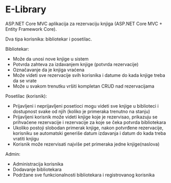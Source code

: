 # E-Library
ASP.NET Core MVC aplikacija za rezervaciju knjiga (ASP.NET Core MVC + Entity Framework Core).

Dva tipa korisnika: bibliotekar i posetilac.

Bibliotekar:
  - Može da unosi nove knjige u sistem
  - Potvrda zahteva za izdavanjem knjige (potvrda rezervacije)
  - Označavanje da je knjiga vraćena
  - Može videti sve rezervacije svih korisnika i datume do kada knjige treba da se vrate
  - Može u svakom trenutku vršiti kompletan CRUD nad rezervacijama

Posetilac (korisnik):
  - Prijavljeni i neprijavljeni posetioci mogu videti sve knjige u biblioteci i dostupnost svake od njih (koliko je primeraka trenutno na stanju)
  - Prijavljeni korisnik može videti knjige koje je rezervisao, prikazuju se prihvaćene rezervacije i rezervacije za koje se čeka potvrda bibliotekara
  - Ukoliko postoji slobodan primerak knjige, nakon potvrđene rezervacije, korisniku se automatski generiše datum izdavanja i datum do kada treba vratiti knjigu
  - Korisnik može rezervisati najviše pet primeraka jedne knjige(naslova)

Admin:
  - Administracija korisnika
  - Dodavanje bibliotekara
  - Podržane sve funkcionalnosti bibliotekara i registrovanog korisnika
